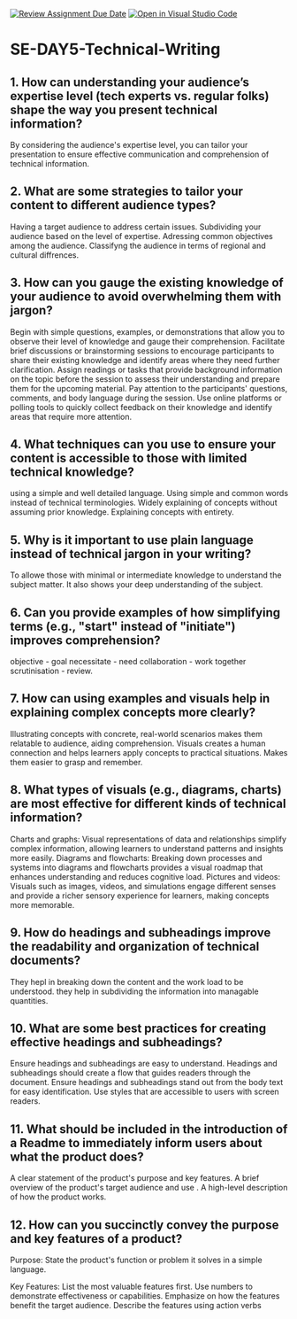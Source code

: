 [![Review Assignment Due Date](https://classroom.github.com/assets/deadline-readme-button-22041afd0340ce965d47ae6ef1cefeee28c7c493a6346c4f15d667ab976d596c.svg)](https://classroom.github.com/a/zsAR-pyY)
[![Open in Visual Studio Code](https://classroom.github.com/assets/open-in-vscode-2e0aaae1b6195c2367325f4f02e2d04e9abb55f0b24a779b69b11b9e10269abc.svg)](https://classroom.github.com/online_ide?assignment_repo_id=15747642&assignment_repo_type=AssignmentRepo)
# SE-DAY5-Technical-Writing
## 1. How can understanding your audience’s expertise level (tech experts vs. regular folks) shape the way you present technical information?
By considering the audience's expertise level, you can tailor your presentation to ensure effective communication and comprehension of technical information.

## 2. What are some strategies to tailor your content to different audience types?
Having a target audience to address certain issues.
Subdividing your audience based on the level of expertise. 
Adressing common objectives among the audience.
Classifyng the audience in terms of regional and cultural diffrences.

## 3. How can you gauge the existing knowledge of your audience to avoid overwhelming them with jargon?
Begin with simple questions, examples, or demonstrations that allow you to observe their level of knowledge and gauge their comprehension.
Facilitate brief discussions or brainstorming sessions to encourage participants to share their existing knowledge and identify areas where they need further clarification.
Assign readings or tasks that provide background information on the topic before the session to assess their understanding and prepare them for the upcoming material.
Pay attention to the participants' questions, comments, and body language during the session.
Use online platforms or polling tools to quickly collect feedback on their knowledge and identify areas that require more attention.

## 4. What techniques can you use to ensure your content is accessible to those with limited technical knowledge?
using a simple and well detailed language.
Using simple and common words instead of technical terminologies. 
Widely explaining of concepts without assuming prior knowledge.
Explaining concepts with entirety.
## 5. Why is it important to use plain language instead of technical jargon in your writing?
To allowe those with minimal or intermediate knowledge to understand the subject matter.
It also shows your deep understanding of the subject.

## 6. Can you provide examples of how simplifying terms (e.g., "start" instead of "initiate") improves comprehension?
objective - goal
necessitate - need
collaboration - work together
scrutinisation - review.

## 7. How can using examples and visuals help in explaining complex concepts more clearly?
Illustrating concepts with concrete, real-world scenarios makes them relatable to audience, aiding comprehension.
Visuals creates a human connection and helps learners apply concepts to practical situations.
Makes them easier to grasp and remember.

## 8. What types of visuals (e.g., diagrams, charts) are most effective for different kinds of technical information?
Charts and graphs: Visual representations of data and relationships simplify complex information, allowing learners to understand patterns and insights more easily.
Diagrams and flowcharts: Breaking down processes and systems into diagrams and flowcharts provides a visual roadmap that enhances understanding and reduces cognitive load.
Pictures and videos: Visuals such as images, videos, and simulations engage different senses and provide a richer sensory experience for learners, making concepts more memorable.

## 9. How do headings and subheadings improve the readability and organization of technical documents?
They hepl in breaking down the content and the work load to be understood.
they help in subdividing the information into managable quantities.

## 10. What are some best practices for creating effective headings and subheadings?
Ensure headings and subheadings are easy to understand.
Headings and subheadings should create a flow that guides readers through the document.
Ensure headings and subheadings stand out from the body text for easy identification.
Use styles that are accessible to users with screen readers.

## 11. What should be included in the introduction of a Readme to immediately inform users about what the product does?
A clear statement of the product's purpose and key features.
A brief overview of the product's target audience and use .
A high-level description of how the product works.
## 12. How can you succinctly convey the purpose and key features of a product?
Purpose:
State the product's function or problem it solves in a simple language.

Key Features:
List the most valuable features first.
Use numbers to demonstrate effectiveness or capabilities.
Emphasize on how the features benefit the target audience.
Describe the features using action verbs 
